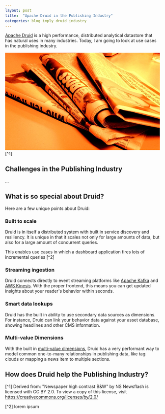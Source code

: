 ```yaml
---
layout: post
title:  "Apache Druid in the Publishing Industry"
categories: blog imply druid industry
---
```

[Apache Druid](https://druid.apache.org/) is a high performance, distributed analytical datastore that has natural uses in many industries. Today, I am going to look at use cases in the publishing industry.

![](/assets/2021-11-19-newspaper_fire_orange.jpg)[^1]

## Challenges in the Publishing Industry

...

## What is so special about Druid?

Here are a few unique points about Druid:

### Built to scale

Druid is in itself a distributed system with built in service discovery and resiliency. It is unique in that it scales not only for large amounts of data, but also for a large amount of concurrent queries.

This enables use cases in which a dashboard application fires lots of incremental queries [^2]

### Streaming ingestion

Druid connects directly to event streaming platforms like [Apache Kafka](https://kafka.apache.org/) and [AWS Kinesis](https://aws.amazon.com/kinesis/). With the proper frontend, this means you can get updated insights about your reader's behavior within seconds.

### Smart data lookups

Druid has the built in ability to use secondary data sources as dimensions. For instance, Druid can link your behavior data against your asset database, showing headlines and other CMS information.

### Multi-value Dimensions

With the built in [multi-value dimensions](/2021/08/07/multivalue-dimensions-in-apache-druid-part-1/), Druid has a very performant way to model common one-to-many relationships in publishing data, like tag clouds or mapping a news item to multiple sections.

## How does Druid help the Publishing Industry?

[^1] Derived from: "Newspaper high contrast B&W" by NS Newsflash is licensed with CC BY 2.0. To view a copy of this license, visit https://creativecommons.org/licenses/by/2.0/ 

[^2] lorem ipsum

